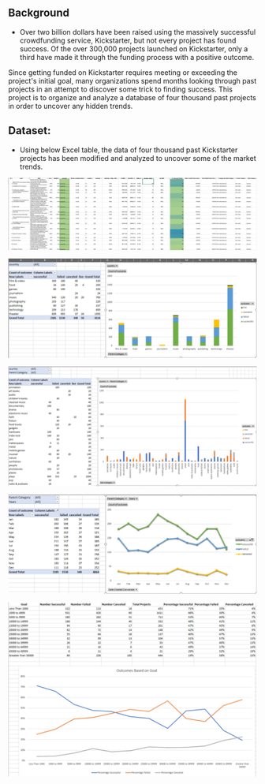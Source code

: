 ## Background

 - Over two billion dollars have been raised using the massively successful crowdfunding service, Kickstarter, but not every project has found success. Of the over 300,000 projects launched on Kickstarter, only a third have made it through the funding process with a positive outcome.

Since getting funded on Kickstarter requires meeting or exceeding the project's initial goal, many organizations spend months looking through past projects in an attempt to discover some trick to finding success. This project is to organize and analyze a database of four thousand past projects in order to uncover any hidden trends.

## Dataset:
* Using below Excel table, the data of four thousand past Kickstarter projects has been modified and analyzed to uncover some of the market trends.

![Kickstarter Table](Images/FullTable.PNG)

![Category Stats](Images/CategoryStats.PNG)

![Subcategory Stats](Images/SubcategoryStats.PNG)

![Outcomes Based on Launch Date](Images/LaunchDateOutcomes.PNG)

![Goal Outcomes](Images/GoalOutcomes.PNG)

